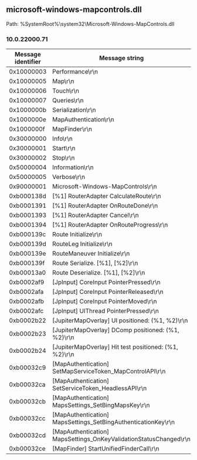 ## microsoft-windows-mapcontrols.dll

Path: %SystemRoot%\system32\Microsoft-Windows-MapControls.dll

### 10.0.22000.71

Message identifier | Message string
--- | ---
0x10000003 | Performance\r\n
0x10000005 | Map\r\n
0x10000006 | Touch\r\n
0x10000007 | Queries\r\n
0x1000000b | Serialization\r\n
0x1000000e | MapAuthentication\r\n
0x1000000f | MapFinder\r\n
0x30000000 | Info\r\n
0x30000001 | Start\r\n
0x30000002 | Stop\r\n
0x50000004 | Information\r\n
0x50000005 | Verbose\r\n
0x90000001 | Microsoft-Windows-MapControls\r\n
0xb000138d | [%1] RouterAdapter CalculateRoute\r\n
0xb0001391 | [%1] RouterAdapter OnRouteDone\r\n
0xb0001393 | [%1] RouterAdapter Cancel\r\n
0xb0001394 | [%1] RouterAdapter OnRouteProgress\r\n
0xb000139c | Route Initialize\r\n
0xb000139d | RouteLeg Initialize\r\n
0xb000139e | RouteManeuver Initialize\r\n
0xb000139f | Route Serialize. [%1], [%2]\r\n
0xb00013a0 | Route Deserialize. [%1], [%2]\r\n
0xb0002af9 | [JpInput] CoreInput PointerPressed\r\n
0xb0002afa | [JpInput] CoreInput PointerReleased\r\n
0xb0002afb | [JpInput] CoreInput PointerMoved\r\n
0xb0002afc | [JpInput] UIThread PointerPressed\r\n
0xb0002b22 | [JupiterMapOverlay] UI positioned: (%1, %2)\r\n
0xb0002b23 | [JupiterMapOverlay] DComp positioned: (%1, %2)\r\n
0xb0002b24 | [JupiterMapOverlay] Hit test positioned: (%1, %2)\r\n
0xb00032c9 | [MapAuthentication] SetMapServiceToken_MapControlAPI\r\n
0xb00032ca | [MapAuthentication] SetServiceToken_HeadlessAPI\r\n
0xb00032cb | [MapAuthentication] MapsSettings_SetBingMapsKey\r\n
0xb00032cc | [MapAuthentication] MapsSettings_SetBingAuthenticationKey\r\n
0xb00032cd | [MapAuthentication] MapsSettings_OnKeyValidationStatusChanged\r\n
0xb00032ce | [MapFinder] StartUnifiedFinderCall\r\n
